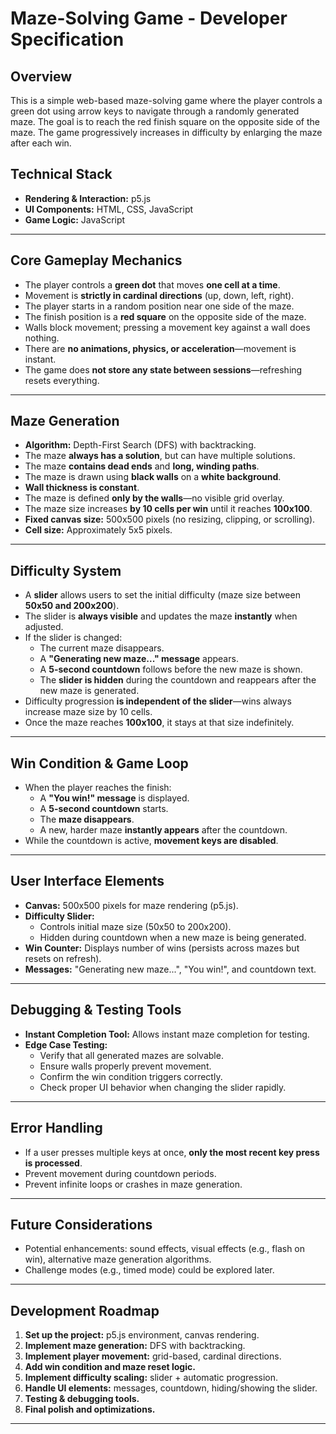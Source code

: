 # Maze-Solving Game - Developer Specification

## Overview
This is a simple web-based maze-solving game where the player controls a green dot using arrow keys to navigate through a randomly generated maze. The goal is to reach the red finish square on the opposite side of the maze. The game progressively increases in difficulty by enlarging the maze after each win.

## Technical Stack
- **Rendering & Interaction:** p5.js
- **UI Components:** HTML, CSS, JavaScript
- **Game Logic:** JavaScript

---

## Core Gameplay Mechanics
- The player controls a **green dot** that moves **one cell at a time**.
- Movement is **strictly in cardinal directions** (up, down, left, right).
- The player starts in a random position near one side of the maze.
- The finish position is a **red square** on the opposite side of the maze.
- Walls block movement; pressing a movement key against a wall does nothing.
- There are **no animations, physics, or acceleration**—movement is instant.
- The game does **not store any state between sessions**—refreshing resets everything.

---

## Maze Generation
- **Algorithm:** Depth-First Search (DFS) with backtracking.
- The maze **always has a solution**, but can have multiple solutions.
- The maze **contains dead ends** and **long, winding paths**.
- The maze is drawn using **black walls** on a **white background**.
- **Wall thickness is constant**.
- The maze is defined **only by the walls**—no visible grid overlay.
- The maze size increases **by 10 cells per win** until it reaches **100x100**.
- **Fixed canvas size:** 500x500 pixels (no resizing, clipping, or scrolling).
- **Cell size:** Approximately 5x5 pixels.

---

## Difficulty System
- A **slider** allows users to set the initial difficulty (maze size between **50x50 and 200x200**).
- The slider is **always visible** and updates the maze **instantly** when adjusted.
- If the slider is changed:
  - The current maze disappears.
  - A **"Generating new maze..." message** appears.
  - A **5-second countdown** follows before the new maze is shown.
  - The **slider is hidden** during the countdown and reappears after the new maze is generated.
- Difficulty progression **is independent of the slider**—wins always increase maze size by 10 cells.
- Once the maze reaches **100x100**, it stays at that size indefinitely.

---

## Win Condition & Game Loop
- When the player reaches the finish:
  - A **"You win!" message** is displayed.
  - A **5-second countdown** starts.
  - The **maze disappears**.
  - A new, harder maze **instantly appears** after the countdown.
- While the countdown is active, **movement keys are disabled**.

---

## User Interface Elements
- **Canvas:** 500x500 pixels for maze rendering (p5.js).
- **Difficulty Slider:**
  - Controls initial maze size (50x50 to 200x200).
  - Hidden during countdown when a new maze is being generated.
- **Win Counter:** Displays number of wins (persists across mazes but resets on refresh).
- **Messages:** "Generating new maze...", "You win!", and countdown text.

---

## Debugging & Testing Tools
- **Instant Completion Tool:** Allows instant maze completion for testing.
- **Edge Case Testing:**
  - Verify that all generated mazes are solvable.
  - Ensure walls properly prevent movement.
  - Confirm the win condition triggers correctly.
  - Check proper UI behavior when changing the slider rapidly.

---

## Error Handling
- If a user presses multiple keys at once, **only the most recent key press is processed**.
- Prevent movement during countdown periods.
- Prevent infinite loops or crashes in maze generation.

---

## Future Considerations
- Potential enhancements: sound effects, visual effects (e.g., flash on win), alternative maze generation algorithms.
- Challenge modes (e.g., timed mode) could be explored later.

---

## Development Roadmap
1. **Set up the project:** p5.js environment, canvas rendering.
2. **Implement maze generation:** DFS with backtracking.
3. **Implement player movement:** grid-based, cardinal directions.
4. **Add win condition and maze reset logic.**
5. **Implement difficulty scaling:** slider + automatic progression.
6. **Handle UI elements:** messages, countdown, hiding/showing the slider.
7. **Testing & debugging tools.**
8. **Final polish and optimizations.**

---
